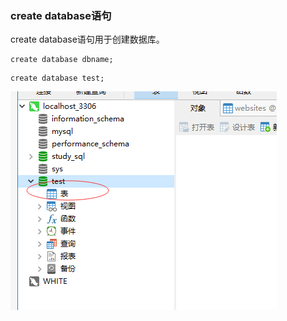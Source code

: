 ### create database语句

create database语句用于创建数据库。

```
create database dbname;
```

```
create database test;
```
<img src='./img/create database.png' />